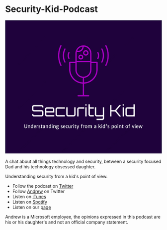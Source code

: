 # Security-Kid-Podcast

![Security Kid Podcast logo](https://github.com/annathan/Security-Kid-Podcast/blob/master/Podcast/SecurityKid_947x804.png)

A chat about all things technology and security, between a security focused Dad and his technology obsessed daughter.

Understanding security from a kid's point of view.

* Follow the podcast on [Twitter](https://twitter.com/SecureKidPod)
* Follow [Andrew](https://twitter.com/AndrewNathan05) on Twitter
* Listen on [iTunes](https://t.co/T2lgA3ddmA?amp=1)
* Listen on [Spotify](https://t.co/WEbdatsYBw?amp=1)
* Listen on our [page](https://t.co/uwgTvBk7yt?amp=1)

Andrew is a Microsoft employee, the opinions expressed in this podcast are his or his daughter's and not an official company statement. 